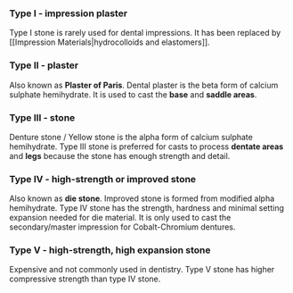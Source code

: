 ### Type I - impression plaster
Type I stone is rarely used for dental impressions. It has been replaced by [[Impression Materials|hydrocolloids and elastomers]].

### Type II - plaster
Also known as **Plaster of Paris**. Dental plaster is the beta form of calcium sulphate hemihydrate. It is used to cast the **base** and **saddle areas**.

### Type III - stone
Denture stone / Yellow stone is the alpha form of calcium sulphate hemihydrate. Type III stone is preferred for casts to process **dentate areas** and **legs** because the stone has enough strength and detail.

### Type IV - high-strength or improved stone
Also known as **die stone**. Improved stone is formed from modified alpha hemihydrate. Type IV stone has the strength, hardness and minimal setting expansion needed for die material. It is only used to cast the secondary/master impression for Cobalt-Chromium dentures.

### Type V - high-strength, high expansion stone
Expensive and not commonly used in dentistry. Type V stone has higher compressive strength than type IV stone.